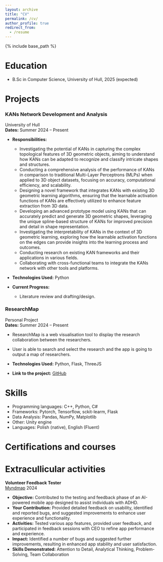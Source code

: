 ```yaml
---
layout: archive
title: "CV"
permalink: /cv/
author_profile: true
redirect_from:
  - /resume
---
```


{% include base_path %}

Education
======
* B.Sc in Computer Science, University of Hull, 2025 (expected)

Projects
======

### KANs Network Development and Analysis
University of Hull  
**Dates:** Summer 2024 – Present  

- **Responsibilities:**
  - Investigating the potential of KANs in capturing the complex topological features of 3D geometric objects, aiming to understand how KANs can be adapted to recognize and classify intricate shapes and structures.
  - Conducting a comprehensive analysis of the performance of KANs in comparison to traditional Multi-Layer Perceptrons (MLPs) when applied to 3D object datasets, focusing on accuracy, computational efficiency, and scalability.
  - Designing a novel framework that integrates KANs with existing 3D geometric learning algorithms, ensuring that the learnable activation functions of KANs are effectively utilized to enhance feature extraction from 3D data.
  - Developing an advanced prototype model using KANs that can accurately predict and generate 3D geometric shapes, leveraging the unique spline-based structure of KANs for improved precision and detail in shape representation.
  - Investigating the interpretability of KANs in the context of 3D geometric learning, exploring how the learnable activation functions on the edges can provide insights into the learning process and outcomes.
  - Conducting research on existing KAN frameworks and their applications in various fields.
  - Collaborating with cross-functional teams to integrate the KANs network with other tools and platforms.

- **Technologies Used:** Python

- **Current Progress:**
  - Literature review and drafting/design.

### ResearchMap
Personal Project  
**Dates:** Summer 2024 – Present  

- ResearchMap is a web visualisation tool to display the research collaboration between the researchers.
- User is able to search and select the research and the app is going to output a map of researchers.

- **Technologies Used:** Python, Flask, ThreeJS
- **Link to the project:** [GitHub](https://github.com/DonKamilo00/ResearchMap)

 
Skills
======
* Programming languages: C++, Python, C#
* Frameworks: Pytorch, Tensorflow, sckit-learm, Flask
* Data Analysis: Pandas, NumPy, Matplotlib
* Other: Unity engine
* Languages: Polish (native), English (Fluent)

Certifications and courses
======
  
  
  
Extracullicular activities
======
**Volunteer Feedback Tester**  
[Myndmap](https://myndmap.uk/) 
2024

- **Objective:** Contributed to the testing and feedback phase of an AI-powered mobile app designed to assist individuals with ADHD.
- **Your Contribution:** Provided detailed feedback on usability, identified and reported bugs, and suggested improvements to enhance user experience and functionality.
- **Activities:** Tested various app features, provided user feedback, and participated in feedback sessions with CEO to refine app performance and experience.
- **Impact:** Identified a number of bugs and suggested further improvements, resulting in enhanced app stability and user satisfaction.
- **Skills Demonstrated:** Attention to Detail, Analytical Thinking, Problem-Solving, Team Collaboration
